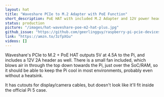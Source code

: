 ```yaml
---
layout: hat
title: "Waveshare PCIe to M.2 Adapter with PoE Function"
short_description: PoE HAT with included M.2 Adapter and 12V power header.
status: production
picture: "/images/hat-waveshare-poe-m2-hat-plus.jpg"
github_issue: "https://github.com/geerlingguy/raspberry-pi-pcie-devices/issues/671"
link: "https://amzn.to/3zfpXGu"
videos: []
---
```

Waveshare's PCIe to M.2 + PoE HAT outputs 5V at 4.5A to the Pi, and includes a 12V 2A header as well. There is a small fan included, which blows air in through the top down towards the Pi, just over the SoC/RAM, so it should be able to keep the Pi cool in most environments, probably even without a heatsink.

It has cutouts for display/camera cables, but doesn't look like it'll fit inside the official Pi 5 case.
